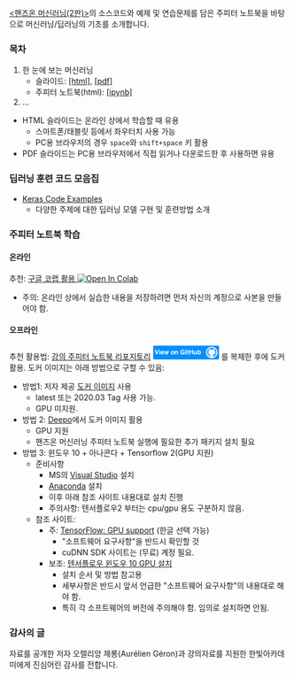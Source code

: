 [&lt;핸즈온 머신러닝(2판)&gt;](https://m.hanbit.co.kr/store/books/book_view.html?p_code=B7033438574)의 
소스코드와 예제 및 연습문제를 담은 주피터 노트북을 바탕으로 머신러닝/딥러닝의 기초를 소개합니다.

### 목차

1. 한 눈에 보는 머신러닝
    * 슬라이드: [[html]](./slides/handson-ml-01.slides.html), [[pdf]](./slides/handson-ml-01-slides.pdf)
    * 주피터 노트북(html): [[ipynb]](./notebooks/handson-ml-01.html)
1. ...

* HTML 슬라이드는 온라인 상에서 학습할 때 유용
    * 스마트폰/태블릿 등에서 좌우터치 사용 가능 
    * PC용 브라우저의 경우 `space`와 `shift+space` 키 활용
* PDF 슬라이드는 PC용 브라우저에서 직접 읽거나 다운로드한 후 사용하면 유용

### 딥러닝 훈련 코드 모음집

- [Keras Code Examples](https://keras.io/examples/)
    - 다양한 주제에 대한 딥러닝 모델 구현 및 훈련방법 소개

### 주피터 노트북 학습
#### 온라인

추천: [구글 코랩 활용 ](https://colab.research.google.com/github/codingalzi/handson-ml/blob/master/)
<a href="https://colab.research.google.com/github/codingalzi/handson-ml/blob/master/"><img src="https://colab.research.google.com/assets/colab-badge.svg" alt="Open In Colab"/></a>

* 주의: 온라인 상에서 실습한 내용을 저장하려면 먼저 자신의 계정으로 사본을 만들어야 함.

#### 오프라인

추천 활용법: [강의 주피터 노트북 리포지토리](https://github.com/codingalzi/handson-ml)
[<img src="view-on-github.png" alt="View On GitHub" style="height:25px;"/>](https://github.com/codingalzi/handson-ml) 를 
복제한 후에 도커 활용.
도커 이미지는 아래 방법으로 구할 수 있음:
- 방법1: 저자 제공 [도커 이미지](https://hub.docker.com/r/ageron/handson-ml2/tags) 사용
    * latest 또는 2020.03 Tag 사용 가능.
    * GPU 미지원.
- 방법 2: [Deepo](https://github.com/ufoym/deepo)에서 도커 이미지 활용
    * GPU 지원
    * 핸즈온 머신러닝 주피터 노트북 실행에 필요한 추가 패키지 설치 필요
- 방법 3: 윈도우 10 + 아나콘다 + Tensorflow 2(GPU 지원)
    * 준비사항
        * MS의 [Visual Studio](https://visualstudio.microsoft.com/) 설치 
        * [Anaconda](https://www.anaconda.com/products/individual) 설치
        * 이후 아래 참조 사이트 내용대로 설치 진행
        * 주의사항: 텐서플로우2 부터는 cpu/gpu 용도 구분하지 않음.
    * 참조 사이트:
        * 주: [TensorFlow: GPU support](https://www.tensorflow.org/install/gpu) 
            (한글 선택 가능)
            * "소프트웨어 요구사항"을 반드시 확인할 것
            * cuDNN SDK 사이트는 (무료) 계정 필요.
        * 보조: [텐서플로우 윈도우 10 GPU 설치](https://teddylee777.github.io/colab/tensorflow-gpu-install-windows)
            * 설치 순서 및 방법 참고용
            * 세부사항은 반드시 앞서 언급한 "소프트웨어 요구사항"의 내용대로 해야 함.
            * 특히 각 소프트웨어의 버전에 주의해야 함. 임의로 설치하면 안됨.

### 감사의 글

자료를 공개한 저자 오렐리앙 제롱(Aur&eacute;lien G&eacute;ron)과 강의자료를 지원한 한빛아카데미에게 진심어린 감사를 전합니다.
